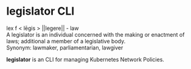 # legislator CLI

lex f < lēgis > ||legere|| - law  
A legislator is an individual concerned with the making or enactment of laws; additional a member of a legislative body.  
Synonym: lawmaker, parliamentarian, lawgiver

**legislator** is an CLI for managing Kubernetes Network Policies. 